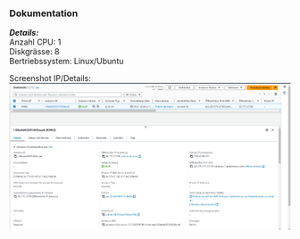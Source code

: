 ### Dokumentation

***Details:***<br>
Anzahl CPU: 1<br>
Diskgrässe: 8<br>
Bertriebssystem: Linux/Ubuntu

Screenshot IP/Details:
![Bild Arbeitsspeicher](screenshotip.png)
